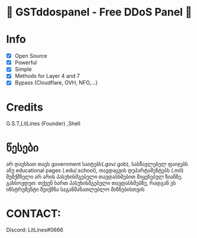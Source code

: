 
# 🚀 GSTddospanel - Free DDoS Panel 🚀


# Info
- [x] Open Source
- [x] Powerful
- [x] Simple
- [x] Methods for Layer 4 and 7
- [x] Bypass (Cloudflare, OVH, NFO,...)  

# Credits

G.S.T,LitLines (Founder) ,Shell


# წესები
არ დაესხათ თავს government საიტებს(.gov/.gob), სასწავლებელ ფაიჯებს ანუ educational pages (.edu/.school), თავდაცვის დეპარტამენტებს (.mil)
შემქმნელი არ არის პასუხისმგებელი თავდასხმებით მიყენებულ ზიანზე.
გახსოვდეთ: თქვენ ხართ პასუხისმგებელი თავდასხმებზე, რადგან ეს ინსტრუმენტი შეიქმნა საგანმანათლებლო მიზნებისთვის


# CONTACT:
Discord: LitLines#0666
